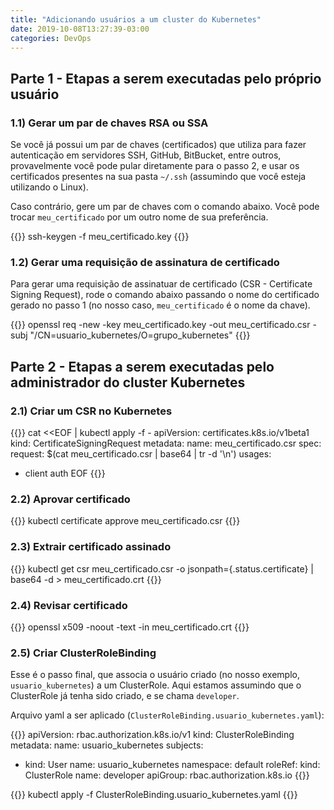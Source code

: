 ```yaml
---
title: "Adicionando usuários a um cluster do Kubernetes"
date: 2019-10-08T13:27:39-03:00
categories: DevOps
---
```


## Parte 1 - Etapas a serem executadas pelo próprio usuário

### 1.1) Gerar um par de chaves RSA ou SSA

Se você já possui um par de chaves (certificados) que utiliza para fazer autenticação em servidores SSH,
GitHub, BitBucket, entre outros, provavelmente você pode pular diretamente para o passo 2, e usar
os certificados presentes na sua pasta `~/.ssh` (assumindo que você esteja utilizando o Linux).

Caso contrário, gere um par de chaves com o comando abaixo. Você pode trocar `meu_certificado` por um outro nome
de sua preferência.

{{<highlight bash>}}
ssh-keygen -f meu_certificado.key
{{</highlight>}}

### 1.2) Gerar uma requisição de assinatura de certificado

Para gerar uma requisição de assinatuar de certificado (CSR - Certificate Signing Request), rode
o comando abaixo passando o nome do certificado gerado no passo 1 (no nosso caso, `meu_certificado` é o nome da chave).

{{<highlight bash>}}
openssl req -new -key meu_certificado.key -out meu_certificado.csr -subj "/CN=usuario_kubernetes/O=grupo_kubernetes"
{{</highlight>}}

## Parte 2 - Etapas a serem executadas pelo administrador do cluster Kubernetes

### 2.1) Criar um CSR no Kubernetes

{{<highlight bash>}}
cat <<EOF | kubectl apply -f -
apiVersion: certificates.k8s.io/v1beta1
kind: CertificateSigningRequest
metadata:
    name: meu_certificado.csr
spec:
  request: $(cat meu_certificado.csr | base64 | tr -d '\n')
  usages:
  - client auth
EOF
{{</highlight>}}

### 2.2) Aprovar certificado
{{<highlight bash>}}
kubectl certificate approve meu_certificado.csr
{{</highlight>}}

### 2.3) Extrair certificado assinado
{{<highlight bash>}}
kubectl get csr meu_certificado.csr -o jsonpath={.status.certificate} | base64 -d > meu_certificado.crt
{{</highlight>}}

### 2.4) Revisar certificado
{{<highlight bash>}}
openssl x509 -noout -text -in meu_certificado.crt
{{</highlight>}}

### 2.5) Criar ClusterRoleBinding
Esse é o passo final, que associa o usuário criado (no nosso exemplo, `usuario_kubernetes`) a um ClusterRole.
Aqui estamos assumindo que o ClusterRole já tenha sido criado, e se chama `developer`.

Arquivo yaml a ser aplicado (`ClusterRoleBinding.usuario_kubernetes.yaml`):

{{<highlight bash>}}
apiVersion: rbac.authorization.k8s.io/v1
kind: ClusterRoleBinding
metadata:
  name: usuario_kubernetes
subjects:
- kind: User
  name: usuario_kubernetes
  namespace: default
roleRef:
  kind: ClusterRole
  name: developer
  apiGroup: rbac.authorization.k8s.io
{{</highlight>}}

{{<highlight bash>}}
kubectl apply -f ClusterRoleBinding.usuario_kubernetes.yaml
{{</highlight>}}
